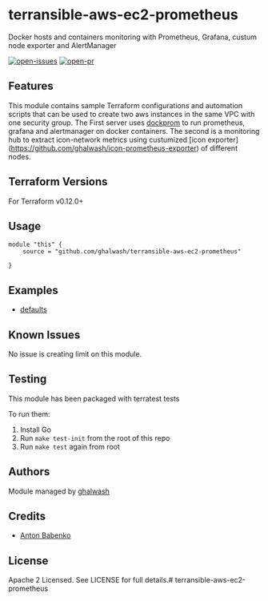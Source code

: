 # terransible-aws-ec2-prometheus
Docker hosts and containers monitoring with Prometheus, Grafana, custum node exporter and AlertManager

[![open-issues](https://img.shields.io/github/issues-raw/ghalwash/terransible-aws-ec2-prometheus?style=for-the-badge)](https://github.com/ghalwash/terransible-aws-ec2-prometheus/issues)
[![open-pr](https://img.shields.io/github/issues-pr-raw/ghalwash/terransible-aws-ec2-prometheus?style=for-the-badge)](https://github.com/ghalwash/terransible-aws-ec2-prometheus/pulls)

## Features
This module contains sample Terraform configurations and automation scripts that can be used to create two aws instances in the same VPC with one security group. The First server uses [dockprom](https://github.com/stefanprodan/dockprom) to run prometheus, grafana and alertmanager on docker containers. The second is a monitoring hub to extract icon-network metrics using custumized [icon exporter] (https://github.com/ghalwash/icon-prometheus-exporter) of different nodes. 

## Terraform Versions

For Terraform v0.12.0+

## Usage

```
module "this" {
    source = "github.com/ghalwash/terransible-aws-ec2-prometheus"

}
```
## Examples

- [defaults](https://github.com/ghalwash/terransible-aws-ec2-prometheus/tree/master/examples/defaults)

## Known  Issues
No issue is creating limit on this module.

<!-- BEGINNING OF PRE-COMMIT-TERRAFORM DOCS HOOK -->

<!-- END OF PRE-COMMIT-TERRAFORM DOCS HOOK -->

## Testing
This module has been packaged with terratest tests

To run them:

1. Install Go
2. Run `make test-init` from the root of this repo
3. Run `make test` again from root

## Authors

Module managed by [ghalwash](https://github.com/ghalwash)

## Credits

- [Anton Babenko](https://github.com/antonbabenko)


## License

Apache 2 Licensed. See LICENSE for full details.# terransible-aws-ec2-prometheus
